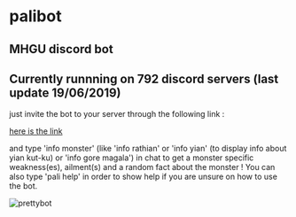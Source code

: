 # palibot
MHGU discord bot
------
Currently runnning on 792 discord servers (last update 19/06/2019)
------
just invite the bot to your server through the following link :

[here is the link](https://discordapp.com/api/oauth2/authorize?client_id=510472551332315157&permissions=8&redirect_uri=https%3A%2F%2Fdiscordapp.com%2Foath2%2Fauthorize%3Fcliend_id%3D%3CBot_Client_ID%3E%26scope%3Dbot%26permissions%3D0&scope=bot)

and type 'info monster' (like 'info rathian' or 'info yian' (to display info about yian kut-ku) or 'info gore magala') in chat to get a monster specific weakness(es), ailment(s) and a random fact about the monster !
You can also type 'pali help' in order to show help if you are unsure on how to use the bot.


![prettybot](https://i.imgur.com/nxiElvt.png)

